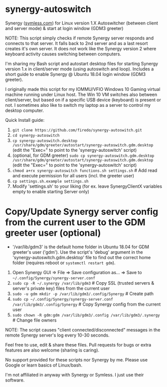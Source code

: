 # synergy-autoswitch

Synergy ([symless.com](https://symless.com/synergy)) for Linux version 1.X Autoswitcher (between client and server mode) &amp; start at login window (GDM3 greeter)

NOTE: This script simply checks if remote Synergy server responds and connects to that server. It falls back to 2nd server and as a last resort creates it's own server. It does not work like the Synergy version 2 where keyboard activity causes switching between computers.

I'm sharing my Bash script and autostart desktop files for starting Synergy version 1.x in client/server mode (using autoswitch and loop). Includes a short guide to enable Synergy @ Ubuntu 18.04 login window (GDM3 greeter).

I originally made this script for my IOMMU/VFIO Windows 10 Gaming virtual machine running under Linux host. The Win 10 VM switches also between client/server, but based on if a specific USB device (keyboard) is present or not. I sometimes also like to switch my laptop as a server to control my desktop computer.

Quick Install guide:

1. `git clone https://github.com/firedo/synergy-autoswitch.git`
1. `cd synergy-autoswitch`
1. `cp synergy-autoswitch.desktop /usr/share/gdm/greeter/autostart/synergy-autoswitch.gdm.desktop` (edit the "Exec=" to point to the 'synergy-autoswitch' script)
1. (optional, for GDM greeter) `sudo cp synergy-autoswitch.gdm.desktop /usr/share/gdm/greeter/autostart/synergy-autoswitch.gdm.desktop` (edit the "Exec=" to point to the 'synergy-autoswitch' script)
1. `chmod a+rx synergy-autoswitch functions.sh settings.sh` # Add read and execute permission for all users (incl. the greeter user)
1. `cp settings.sh.example settings.sh`
1. Modify 'settings.sh' to your liking (for ex. leave SynergyClientX variables empty to enable starting Server only)


Copy/Update Synergy server config from the current user to the GDM greeter user (optional) 
============================================================================

* '/var/lib/gdm3' is the default home folder in Ubuntu 18.04 for GDM greeter's user ('gdm'). Use the script's 'debug' argument in the 'synergy-autoswitch.gdm.desktop' file to find out the correct home folder (requires reboot or `systemctl restart gdm`).

1. Open Synergy GUI => File => Save configuration as... => Save to `~/.config/Synergy/synergy-server.conf`
1. `sudo cp -R ~/.synergy /var/lib/gdm3` # Copy SSL (trusted servers & server's private key) files from the current user
1. `sudo -u gdm mkdir -p /var/lib/gdm3/.config/Synergy` # Create path
1. `sudo cp ~/.config/Synergy/synergy-server.conf /var/lib/gdm3/.config/Synergy` # Copy Synergy config from the current user
1. `sudo chown -R gdm:gdm /var/lib/gdm3/.config /var/lib/gdm3/.synergy` # Change file owners

NOTE: The script causes "client connected/disconnected" messages in the remote Synergy server's log every 10-30 seconds.

Feel free to use, edit & share these files. Pull requests for bugs or extra features are also welcome (sharing is caring).

No support provided for these scripts nor Synergy by me. Please use Google or learn basics of Linux/bash.

I'm not affiliated in anyway with Synergy or Symless. I just use their software.
